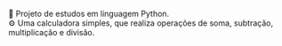 📖 Projeto de estudos em linguagem Python.<br>
⚙️ Uma calculadora simples, que realiza operações de soma, subtração, multiplicação e divisão.
